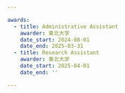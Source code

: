```yaml
---

awards:
  - title: Administrative Assistant
    awarder: 東北大学
    date_start: 2024-08-01
    date_end: 2025-03-31
  - title: Research Assistant
    awarder: 東北大学
    date_start: 2025-04-01
    date_end: ''

---
```

